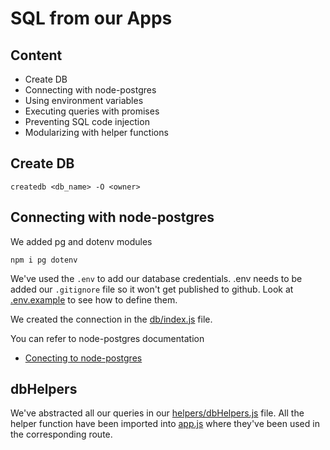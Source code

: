 # SQL from our Apps

## Content

- Create DB
- Connecting with node-postgres
- Using environment variables
- Executing queries with promises
- Preventing SQL code injection
- Modularizing with helper functions

## Create DB

`createdb <db_name> -O <owner>`

## Connecting with node-postgres

We added pg and dotenv modules

`npm i pg dotenv`

We've used the `.env` to add our database credentials. .env needs to be added our `.gitignore` file so it won't get published to github. Look at [.env.example](.env.example) to see how to define them. 

We created the connection in the [db/index.js](./db/index.js) file.

You can refer to node-postgres documentation

- [Conecting to node-postgres](https://node-postgres.com/features/connecting)

## dbHelpers

We've abstracted all our queries in our [helpers/dbHelpers.js](./helpers/dbHelpers.js) file. All the helper function have been imported into [app.js](./app.js) where they've been used in the corresponding route.

